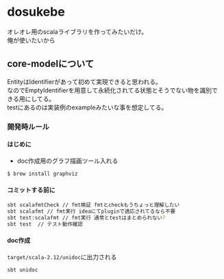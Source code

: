 # dosukebe
オレオレ用のscalaライブラリを作ってみたいだけ。  
俺が使いたいから




## core-modelについて

EntityはIdentifierがあって初めて実現できると思われる。  
なのでEmptyIdentifierを用意して永続化されてる状態とそうでない物を識別できる用にしてる。  
testにあるのは実装例のexampleみたいな事を想定してる。  



### 開発時ルール

#### はじめに

- doc作成用のグラフ描画ツール入れる

```bash
$ brew install graphviz
```


#### コミットする前に

```bash
sbt scalafmtCheck // fmt検証 fmtとcheckもうちょっと理解したい
sbt scalafmt // fmt実行 ideaにてpluginで適応されてるなら不要
sbt test:scalafmt // fmt実行 通常とtestはまとめられない?
sbt test  // テスト動作確認
```


#### doc作成

`target/scala-2.12/unidoc`に出力される

```bash
sbt unidoc
```
